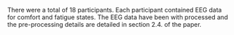 There were a total of 18 participants. 
Each participant contained EEG data for comfort and fatigue states. 
The EEG data have been with processed and the pre-processing details are detailed in section 2.4. of the paper.
